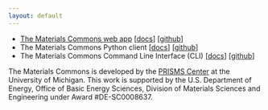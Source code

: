 ```yaml
---
layout: default
---
```


* [The Materials Commons web app](https://materialscommons.org/) [[docs](https://materialscommons.org/docs/docs/getting-started/)] [[github](https://github.com/materials-commons/materialscommons)]
* The Materials Commons Python client [[docs](./materials-commons-api)] [[github](https://github.com/materials-commons/mccli)]
* The Materials Commons Command Line Interface (CLI) [[docs](./materials-commons-cli/html/index.html)] [[github](https://github.com/materials-commons/mccli)]

The Materials Commons is developed by the [PRISMS Center](http://www.prisms-center.org/#/home) at the University of Michigan. This work is supported by the U.S. Department of Energy, Office of Basic Energy Sciences, Division of Materials Sciences and Engineering under Award #DE-SC0008637.
